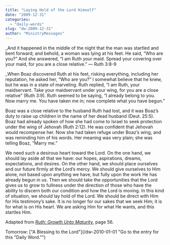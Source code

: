 ```yaml
---
title: "Laying Hold of the Lord Himself"
date: "2009-12-31"
categories: 
  - "daily-words"
slug: "dw-2009-12-31"
author: "MinistryMessages"
---
```


_And it happened in the middle of the night that the man was startled and bent forward; and behold, a woman was lying at his feet. He said, “Who are you?” And she answered, “I am Ruth your maid. Spread your covering over your maid, for you are a close relative.” — Ruth 3:8-9

_When Boaz discovered Ruth at his feet, risking everything, including her reputation, he asked her, “Who are you?” I somewhat believe that he knew, but he was in a state of marveling. Ruth replied, “I am Ruth, your maidservant. Take your maidservant under your wing, for you are a close relative” (Ruth 3:9). Ruth seemed to be saying, “I already belong to you. Now marry me. You have taken me in; now complete what you have begun.”

Boaz was a close relative to the husband Ruth had lost, and it was Boaz’s duty to raise up children in the name of her dead husband (Deut. 25:5). Boaz had already spoken of how she had come to Israel to seek protection under the wing of Jehovah (Ruth 2:12). He was confident that Jehovah would recompense her. Now she had taken refuge under Boaz’s wing, and was reminding him of his words. Her meaning was very plain; she was telling Boaz, “Marry me.”

We need such a desirous heart toward the Lord. On the one hand, we should lay aside all that we have: our hopes, aspirations, dreams, expectations, and desires. On the other hand, we should place ourselves and our future firmly at the Lord’s mercy. We should give ourselves to Him alone, not based upon anything we have, but fully upon the work He has already begun in us. Then we should take the opportunities that the Lord gives us to grow to fullness under the direction of those who have the ability to discern both our condition and how the Lord is moving. In this kind of situation, we should lay hold of the Lord. We should be direct with Him for His testimony’s sake. It is no longer for our sakes that we seek Him; it is for what is on His heart. We are asking Him for what He wants, and this startles Him.

Adapted from _[Ruth: Growth Unto Maturity](/book-ruth "Go to the entry for this book.")_, page 56.

Tomorrow: ["A Blessing to the Lord"](/dw-2010-01-01 "Go to the entry for this "Daily Word."")
